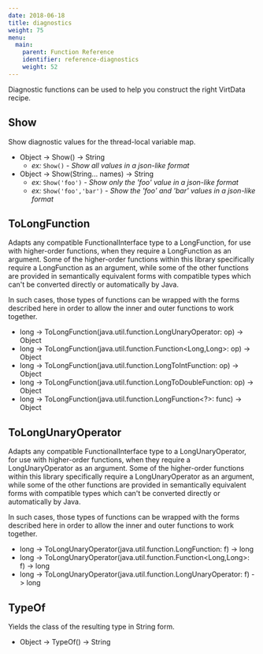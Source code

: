 ```yaml
---
date: 2018-06-18
title: diagnostics
weight: 75
menu:
  main:
    parent: Function Reference
    identifier: reference-diagnostics
    weight: 52
---
```

Diagnostic functions can be used to help you construct the right
VirtData recipe.

## Show

Show diagnostic values for the thread-local variable map.

- Object -> Show() -> String
  - *ex:* `Show()` - *Show all values in a json-like format*
- Object -> Show(String... names) -> String
  - *ex:* `Show('foo')` - *Show only the 'foo' value in a json-like format*
  - *ex:* `Show('foo','bar')` - *Show the 'foo' and 'bar' values in a json-like format*

## ToLongFunction

Adapts any compatible FunctionalInterface type to a LongFunction,
for use with higher-order functions, when they require a
LongFunction as an argument. Some of the higher-order functions within
this library specifically require a LongFunction as an argument, while
some of the other functions are provided in semantically equivalent
forms with compatible types which can't be converted directly or
automatically by Java.

In such cases, those types of functions can be wrapped with the forms
described here in order to allow the inner and outer functions to work together.

- long -> ToLongFunction(java.util.function.LongUnaryOperator: op) -> Object
- long -> ToLongFunction(java.util.function.Function<Long,Long>: op) -> Object
- long -> ToLongFunction(java.util.function.LongToIntFunction: op) -> Object
- long -> ToLongFunction(java.util.function.LongToDoubleFunction: op) -> Object
- long -> ToLongFunction(java.util.function.LongFunction<?>: func) -> Object

## ToLongUnaryOperator

Adapts any compatible FunctionalInterface type to a LongUnaryOperator,
for use with higher-order functions, when they require a
LongUnaryOperator as an argument. Some of the higher-order functions within
this library specifically require a LongUnaryOperator as an argument, while
some of the other functions are provided in semantically equivalent
forms with compatible types which can't be converted directly or
automatically by Java.

In such cases, those types of functions can be wrapped with the forms
described here in order to allow the inner and outer functions to work together.

- long -> ToLongUnaryOperator(java.util.function.LongFunction<Long>: f) -> long
- long -> ToLongUnaryOperator(java.util.function.Function<Long,Long>: f) -> long
- long -> ToLongUnaryOperator(java.util.function.LongUnaryOperator: f) -> long

## TypeOf

Yields the class of the resulting type in String form.

- Object -> TypeOf() -> String


